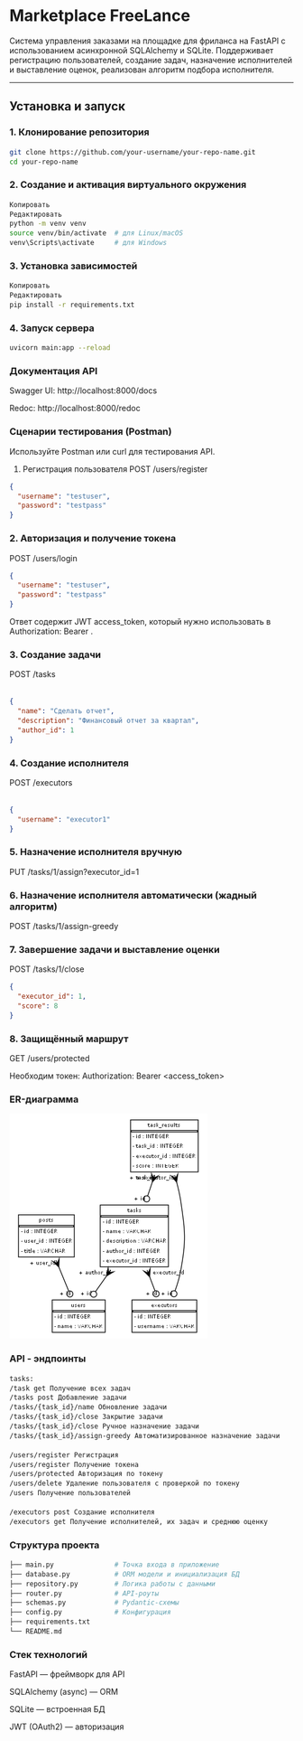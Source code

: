 # Marketplace FreeLance

Система управления заказами на площадке для фриланса на FastAPI с использованием асинхронной SQLAlchemy и SQLite. Поддерживает регистрацию пользователей, создание задач, назначение исполнителей и выставление оценок, реализован алгоритм подбора исполнителя.

---

## Установка и запуск

### 1. Клонирование репозитория

```bash
git clone https://github.com/your-username/your-repo-name.git
cd your-repo-name
```

### 2. Создание и активация виртуального окружения
```bash
Копировать
Редактировать
python -m venv venv
source venv/bin/activate  # для Linux/macOS
venv\Scripts\activate     # для Windows
```
### 3. Установка зависимостей
``` bash
Копировать
Редактировать
pip install -r requirements.txt
```

### 4. Запуск сервера
```bash
uvicorn main:app --reload
```
### Документация API
Swagger UI: http://localhost:8000/docs

Redoc: http://localhost:8000/redoc


### Сценарии тестирования (Postman)
Используйте Postman или curl для тестирования API.

1. Регистрация пользователя
POST /users/register

```json
{
  "username": "testuser",
  "password": "testpass"
}
```
### 2. Авторизация и получение токена
POST /users/login

```json
{
  "username": "testuser",
  "password": "testpass"
}
```
 Ответ содержит JWT access_token, который нужно использовать в Authorization: Bearer <token>.

### 3. Создание задачи
POST /tasks

```json

{
  "name": "Сделать отчет",
  "description": "Финансовый отчет за квартал",
  "author_id": 1
}
```
### 4. Создание исполнителя
POST /executors

```json

{
  "username": "executor1"
}
```
### 5. Назначение исполнителя вручную
PUT /tasks/1/assign?executor_id=1

### 6. Назначение исполнителя автоматически (жадный алгоритм)
POST /tasks/1/assign-greedy

### 7. Завершение задачи и выставление оценки
POST /tasks/1/close

```json
{
  "executor_id": 1,
  "score": 8
}
```
### 8. Защищённый маршрут
GET /users/protected

Необходим токен: Authorization: Bearer <access_token>

### ER-диаграмма 
![ER](er_diagram.png)

### API - эндпоинты

```bash
tasks:
/task get Получение всех задач
/tasks post Добавление задачи
/tasks/{task_id}/name Обновление задачи
/tasks/{task_id}/close Закрытие задачи
/tasks/{task_id}/close Ручное назначение задачи
/tasks/{task_id}/assign-greedy Автоматизированное назначение задачи

/users/register Регистрация
/users/register Получение токена
/users/protected Авторизация по токену
/users/delete Удаление пользователя с проверкой по токену
/users Получение пользователей

/executors post Создание исполнителя
/executors get Получение исполнителей, их задач и среднюю оценку
```

### Структура проекта
```bash
├── main.py               # Точка входа в приложение
├── database.py           # ORM модели и инициализация БД
├── repository.py         # Логика работы с данными
├── router.py             # API-роуты
├── schemas.py            # Pydantic-схемы
├── config.py             # Конфигурация
├── requirements.txt
└── README.md
```
### Стек технологий
FastAPI — фреймворк для API

SQLAlchemy (async) — ORM

SQLite —  встроенная БД

JWT (OAuth2) — авторизация
